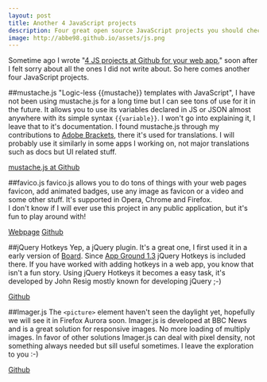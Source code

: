 ```yaml
---
layout: post
title: Another 4 JavaScript projects
description: Four great open source JavaScript projects you should check out.
image: http://abbe98.github.io/assets/js.png
---
```

Sometime ago I wrote "[4 JS projects at Github for your web app.][1]" soon after I felt sorry about all the ones I did not write about. So here comes another four JavaScript projects.

##mustache.js
"Logic-less {{mustache}} templates with JavaScript", I have not been using mustache.js for a long time but I can see tons of use for it in the future. It allows you to use its variables declared in JS or JSON almost anywhere with its simple syntax `{{variable}}`. I won't go into explaining it, I leave that to it's documentation. 
I found mustache.js through my contributions to [Adobe Brackets][2], there it's used for translations. I will probably use it similarly in some apps I working on, not major translations such as docs but UI related stuff.

[mustache.js at Github][3]

##favico.js
favico.js allows you to do tons of things with your web pages favicon, add animated badges, use any image as favicon or a video and some other stuff. It's supported in Opera, Chrome and Firefox.  
I don't know if I will ever use this project in any public application, but it's fun to play around with!

[Webpage][4]
[Github][5]

##jQuery Hotkeys
Yep, a jQuery plugin. It's a great one, I first used it in a early version of [Board][6]. Since [App Ground 1.3][7] jQuery Hotkeys is included there.
If you have worked with adding hotkeys in a web app, you know that isn't a fun story. Using jQuery Hotkeys it becomes a easy task, it's developed by John Resig mostly known for developing jQuery ;-)

[Github][8]

##Imager.js
The `<picture>` element haven't seen the daylight yet, hopefully we will see it in Firefox Aurora soon. Imager.js is developed at BBC News and is a great solution for responsive images. No more loading of multiply images. In favor of other solutions Imager.js can deal with pixel density, not something always needed but sill useful sometimes. I leave the exploration to you :-)

[Github][9]

[1]: http://abbe98.github.io/blog/2013/12/06/4-js-projects-for-your-web-app/
[2]: https://github.com/adobe/brackets
[3]: https://github.com/janl/mustache.js/
[4]: http://lab.ejci.net/favico.js/
[5]: https://github.com/ejci/favico.js
[6]: http://abbe98.github.io/blog/2014/01/17/board-as-open-source/
[7]: http://abbe98.github.io/blog/2014/01/21/app-ground-1-3-0/
[8]: https://github.com/jeresig/jquery.hotkeys
[9]: https://github.com/BBC-News/Imager.js
